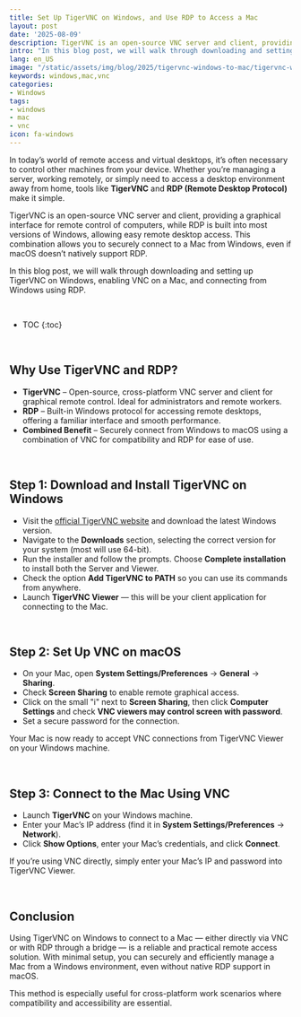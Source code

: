 ```yaml
---
title: Set Up TigerVNC on Windows, and Use RDP to Access a Mac  
layout: post
date: '2025-08-09'
description: TigerVNC is an open-source VNC server and client, providing a graphical interface for remote control of computers, while RDP is built into most versions of Windows, allowing easy remote desktop access.
intro: "In this blog post, we will walk through downloading and setting up TigerVNC on Windows, enabling VNC on a Mac, and connecting from Windows using RDP." 
lang: en_US
image: "/static/assets/img/blog/2025/tigervnc-windows-to-mac/tigervnc-windows-to-mac.png"
keywords: windows,mac,vnc
categories:
- Windows
tags:
- windows
- mac
- vnc
icon: fa-windows
---
```


In today’s world of remote access and virtual desktops, it’s often necessary to control other machines from your device. Whether you’re managing a server, working remotely, or simply need to access a desktop environment away from home, tools like **TigerVNC** and **RDP (Remote Desktop Protocol)** make it simple.  

TigerVNC is an open-source VNC server and client, providing a graphical interface for remote control of computers, while RDP is built into most versions of Windows, allowing easy remote desktop access. This combination allows you to securely connect to a Mac from Windows, even if macOS doesn’t natively support RDP.  

In this blog post, we will walk through downloading and setting up TigerVNC on Windows, enabling VNC on a Mac, and connecting from Windows using RDP.

<br>

* TOC 
{:toc}

<br>  

## Why Use TigerVNC and RDP?

* **TigerVNC** – Open-source, cross-platform VNC server and client for graphical remote control. Ideal for administrators and remote workers.  
* **RDP** – Built-in Windows protocol for accessing remote desktops, offering a familiar interface and smooth performance.  
* **Combined Benefit** – Securely connect from Windows to macOS using a combination of VNC for compatibility and RDP for ease of use.

<br>  

## Step 1: Download and Install TigerVNC on Windows

* Visit the [official TigerVNC website](https://tigervnc.org/) and download the latest Windows version.  
* Navigate to the **Downloads** section, selecting the correct version for your system (most will use 64-bit).  
* Run the installer and follow the prompts. Choose **Complete installation** to install both the Server and Viewer.  
* Check the option **Add TigerVNC to PATH** so you can use its commands from anywhere.  
* Launch **TigerVNC Viewer** — this will be your client application for connecting to the Mac.

<br>  

## Step 2: Set Up VNC on macOS

* On your Mac, open **System Settings/Preferences** → **General** → **Sharing**.  
* Check **Screen Sharing** to enable remote graphical access.  
* Click on the small "i" next to **Screen Sharing**, then click **Computer Settings** and check **VNC viewers may control screen with password**.  
* Set a secure password for the connection.  

Your Mac is now ready to accept VNC connections from TigerVNC Viewer on your Windows machine.

<br>  

## Step 3: Connect to the Mac Using VNC 

* Launch **TigerVNC** on your Windows machine.  
* Enter your Mac’s IP address (find it in **System Settings/Preferences** → **Network**).  
* Click **Show Options**, enter your Mac’s credentials, and click **Connect**.  

If you’re using VNC directly, simply enter your Mac’s IP and password into TigerVNC Viewer.

<br>  

## Conclusion

Using TigerVNC on Windows to connect to a Mac — either directly via VNC or with RDP through a bridge — is a reliable and practical remote access solution. With minimal setup, you can securely and efficiently manage a Mac from a Windows environment, even without native RDP support in macOS.  

This method is especially useful for cross-platform work scenarios where compatibility and accessibility are essential.  
